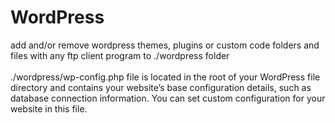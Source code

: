 # WordPress

add and/or remove wordpress themes, plugins or custom code folders and files with any ftp client program to ./wordpress folder
<br /><br />./wordpress/wp-config.php file is located in the root of your WordPress file directory and contains your website’s base configuration details, such as database connection information.
You can set custom configuration for your website in this file.